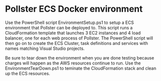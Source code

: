# Pollster ECS Docker environment

Use the PowerShell script EnvironmentSetup.ps1 to setup a ECS environment that Pollster can be deployed to. This script runs a CloudFormation template that launches 3 EC2 instances and 4 load balancer, one for each web process of Pollster. The PowerShell script will then go on to create the ECS Cluster, task definitions and services with names matching Visual Studio projects.

Be sure to tear down the environment when you are done testing because charges will happen as the AWS resources continue to run.  Use the EnvironmentTearDown.ps1 to teminate the CloudFormation stack and clean up the ECS resources.